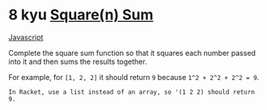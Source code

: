 # 8 kyu [Square(n) Sum](https://www.codewars.com/kata/515e271a311df0350d00000f)

<!-- START LANGUAGE_LINKS -->

[Javascript](./javascript.js)

<!-- END LANGUAGE_LINKS -->

Complete the square sum function so that it squares each number passed into it and then sums the results together.

For example, for `[1, 2, 2]` it should return `9` because `1^2 + 2^2 + 2^2 = 9`.

```if:racket
In Racket, use a list instead of an array, so '(1 2 2) should return 9.
```
